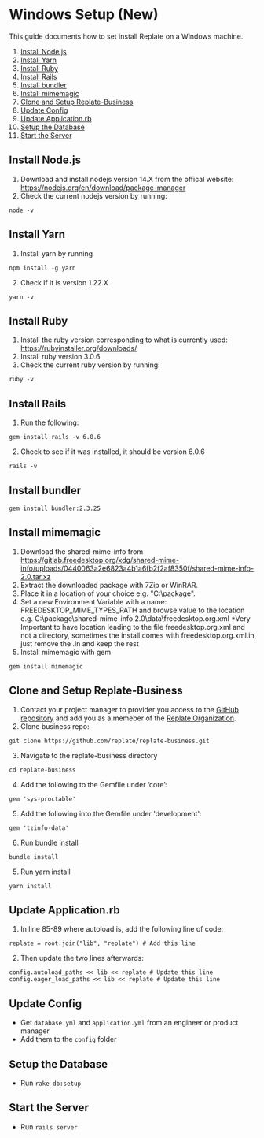 <!-- up to date as of June 6th 2024 -->
# Windows Setup (New)

This guide documents how to set install Replate on a Windows machine.

1. [Install Node.js](#install-nodejs)
2. [Install Yarn](#install-yarn)
3. [Install Ruby](#install-ruby)
4. [Install Rails](#install-rails)
5. [Install bundler](#install-bundler)
6. [Install mimemagic](#install-mimemagic)
7. [Clone and Setup Replate-Business](#clone-and-setup-replate-business)
8. [Update Config](#update-config)
9. [Update Application.rb](#update-application.rb)
10. [Setup the Database](#setup-the-database)
11. [Start the Server](#start-the-server)

## Install Node.js

1. Download and install nodejs version 14.X from the offical website: https://nodejs.org/en/download/package-manager
2. Check the current nodejs version by running:
```shell
node -v
```

## Install Yarn
1. Install yarn by running
```shell
npm install -g yarn
```
2. Check if it is version 1.22.X
```shell
yarn -v
```

## Install Ruby
1. Install the ruby version corresponding to what is currently used: https://rubyinstaller.org/downloads/
2. Install ruby version 3.0.6
3. Check the current ruby version by running:
```shell
ruby -v
```

## Install Rails
1. Run the following:
```shell
gem install rails -v 6.0.6
```
2. Check to see if it was installed, it should be version 6.0.6
```shell
rails -v 
```

## Install bundler
```shell
gem install bundler:2.3.25
```

## Install mimemagic
1. Download the shared-mime-info from https://gitlab.freedesktop.org/xdg/shared-mime-info/uploads/0440063a2e6823a4b1a6fb2f2af8350f/shared-mime-info-2.0.tar.xz
2. Extract the downloaded package with 7Zip or WinRAR.
3. Place it in a location of your choice e.g. "C:\package".
4. Set a new Environment Variable with a name: FREEDESKTOP_MIME_TYPES_PATH and browse value to the location e.g. C:\package\shared-mime-info 2.0\data\freedesktop.org.xml  *Very Important to have location leading to the file freedesktop.org.xml and not a directory, sometimes the install comes with freedesktop.org.xml.in, just remove the .in and keep the rest
5. Install mimemagic with gem
```shell
gem install mimemagic
```

## Clone and Setup Replate-Business
1. Contact your project manager to provider you access to the [GitHub repository](https://github.com/replate/replate-business) and add you as a memeber of the [Replate Organization](https://github.com/replate).
2. Clone business repo:
```shell
git clone https://github.com/replate/replate-business.git
```

3. Navigate to the replate-business directory
```shell
cd replate-business
```
4. Add the following to the Gemfile under ‘core’:
```shell
gem 'sys-proctable'
```
5. Add the following into the Gemfile under 'development':
```shell
gem 'tzinfo-data'
```

6. Run bundle install
```shell
bundle install
```
5. Run yarn install
```shell
yarn install
```
## Update Application.rb

1. In line 85-89 where autoload is, add the following line of code:
```shell
replate = root.join("lib", "replate") # Add this line
```
2. Then update the two lines afterwards:
```shell
config.autoload_paths << lib << replate # Update this line
config.eager_load_paths << lib << replate # Update this line
```

## Update Config

- Get `database.yml` and `application.yml` from an engineer or product manager
- Add them to the `config` folder

## Setup the Database 
- Run `rake db:setup`

## Start the Server
- Run `rails server`
